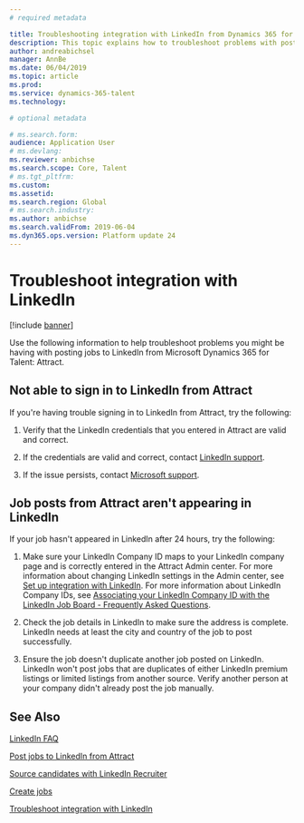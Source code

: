 ```yaml
---
# required metadata

title: Troubleshooting integration with LinkedIn from Dynamics 365 for Talent - Attract
description: This topic explains how to troubleshoot problems with posting jobs to LinkedIn from Dynamics 365 for Talent - Attract.
author: andreabichsel
manager: AnnBe
ms.date: 06/04/2019
ms.topic: article
ms.prod: 
ms.service: dynamics-365-talent
ms.technology: 

# optional metadata

# ms.search.form: 
audience: Application User
# ms.devlang: 
ms.reviewer: anbichse
ms.search.scope: Core, Talent
# ms.tgt_pltfrm: 
ms.custom: 
ms.assetid: 
ms.search.region: Global
# ms.search.industry: 
ms.author: anbichse
ms.search.validFrom: 2019-06-04
ms.dyn365.ops.version: Platform update 24
---
```



# Troubleshoot integration with LinkedIn

[!include [banner](../includes/banner.md)]

Use the following information to help troubleshoot problems you might be having with posting jobs to LinkedIn from Microsoft Dynamics 365 for Talent: Attract.

## Not able to sign in to LinkedIn from Attract

If you're having trouble signing in to LinkedIn from Attract, try the following:

1. Verify that the LinkedIn credentials that you entered in Attract are valid and correct.

2. If the credentials are valid and correct, contact [LinkedIn support](https://www.linkedin.com/help/linkedin).

3. If the issue persists, contact [Microsoft support](./talent-support.md).

## Job posts from Attract aren't appearing in LinkedIn

If your job hasn't appeared in LinkedIn after 24 hours, try the following:

1. Make sure your LinkedIn Company ID maps to your LinkedIn company page and is correctly entered in the Attract Admin center. For more information about changing LinkedIn settings in the Admin center, see [Set up integration with LinkedIn](attract-admin-linkedin.md). For more information about LinkedIn Company IDs, see [Associating your LinkedIn Company ID with the LinkedIn Job Board - Frequently Asked Questions](https://www.linkedin.com/help/linkedin/answer/98972).

2. Check the job details in LinkedIn to make sure the address is complete. LinkedIn needs at least the city and country of the job to post successfully.

3. Ensure the job doesn't duplicate another job posted on LinkedIn. LinkedIn won't post jobs that are duplicates of either LinkedIn premium listings or limited listings from another source. Verify another person at your company didn't already post the job manually.

## See Also

[LinkedIn FAQ](./attract-linkedin-faq.md)<p></p>
[Post jobs to LinkedIn from Attract](./attract-post-jobs-to-linkedin.md)<p></p>
[Source candidates with LinkedIn Recruiter](./attract-linkedin-recruiter.md)<p></p>
[Create jobs](./creating-jobs-attract.md)<p></p>
[Troubleshoot integration with LinkedIn](./attract-troubleshoot-linkedin.md)
